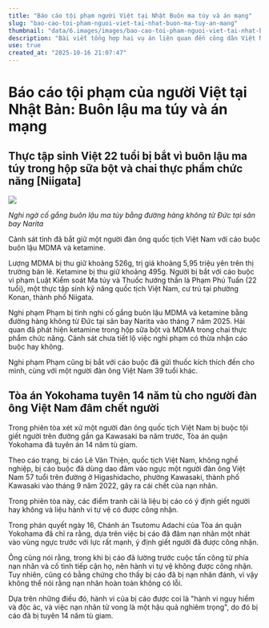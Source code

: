 ```yaml
---
title: "Báo cáo tội phạm người Việt tại Nhật Buôn ma túy và án mạng"
slug: "bao-cao-toi-pham-nguoi-viet-tai-nhat-buon-ma-tuy-an-mang"
thumbnail: "data/6.images/images/bao-cao-toi-pham-nguoi-viet-tai-nhat-buon-ma-tuy-an-mang.webp"
description: "Bài viết tổng hợp hai vụ án liên quan đến công dân Việt Nam tại Nhật Bản một thực tập sinh bị bắt vì buôn lậu ma túy và một người đàn ông nhận án 14 năm tù vì tội giết người."
use: true
created_at: "2025-10-16 21:07:47"
---
```


# Báo cáo tội phạm của người Việt tại Nhật Bản: Buôn lậu ma túy và án mạng

## Thực tập sinh Việt 22 tuổi bị bắt vì buôn lậu ma túy trong hộp sữa bột và chai thực phẩm chức năng [Niigata]

![](/images/20251016-00000005-niigatatvv-000-1-view.webp)

*Nghi ngờ cố gắng buôn lậu ma túy bằng đường hàng không từ Đức tại sân bay Narita*

Cảnh sát tỉnh đã bắt giữ một người đàn ông quốc tịch Việt Nam với cáo buộc buôn lậu MDMA và ketamine.

Lượng MDMA bị thu giữ khoảng 526g, trị giá khoảng 5,95 triệu yên trên thị trường bán lẻ. Ketamine bị thu giữ khoảng 495g. Người bị bắt với cáo buộc vi phạm Luật Kiểm soát Ma túy và Thuốc hướng thần là Phạm Phú Tuấn (22 tuổi), một thực tập sinh kỹ năng quốc tịch Việt Nam, cư trú tại phường Konan, thành phố Niigata.

Nghi phạm Phạm bị tình nghi cố gắng buôn lậu MDMA và ketamine bằng đường hàng không từ Đức tại sân bay Narita vào tháng 7 năm 2025. Hải quan đã phát hiện ketamine trong hộp sữa bột và MDMA trong chai thực phẩm chức năng. Cảnh sát chưa tiết lộ việc nghi phạm có thừa nhận cáo buộc hay không.

Nghi phạm Phạm cũng bị bắt với cáo buộc đã gửi thuốc kích thích đến cho mình, cùng với một người đàn ông Việt Nam 39 tuổi khác.

## Tòa án Yokohama tuyên 14 năm tù cho người đàn ông Việt Nam đâm chết người

Trong phiên tòa xét xử một người đàn ông quốc tịch Việt Nam bị buộc tội giết người trên đường gần ga Kawasaki ba năm trước, Tòa án quận Yokohama đã tuyên án 14 năm tù giam.

Theo cáo trạng, bị cáo Lê Văn Thiện, quốc tịch Việt Nam, không nghề nghiệp, bị cáo buộc đã dùng dao đâm vào ngực một người đàn ông Việt Nam 57 tuổi trên đường ở Higashidacho, phường Kawasaki, thành phố Kawasaki vào tháng 9 năm 2022, gây ra cái chết của nạn nhân.

Trong phiên tòa này, các điểm tranh cãi là liệu bị cáo có ý định giết người hay không và liệu hành vi tự vệ có được công nhận.

Trong phán quyết ngày 16, Chánh án Tsutomu Adachi của Tòa án quận Yokohama đã chỉ ra rằng, dựa trên việc bị cáo đã đâm nạn nhân một nhát vào vùng ngực trước với lực rất mạnh, ý định giết người đã được công nhận.

Ông cũng nói rằng, trong khi bị cáo đã lường trước cuộc tấn công từ phía nạn nhân và cố tình tiếp cận họ, nên hành vi tự vệ không được công nhận. Tuy nhiên, cũng có bằng chứng cho thấy bị cáo đã bị nạn nhân đánh, vì vậy không thể nói rằng nạn nhân hoàn toàn không có lỗi.

Dựa trên những điều đó, hành vi của bị cáo được coi là "hành vi nguy hiểm và độc ác, và việc nạn nhân tử vong là một hậu quả nghiêm trọng", do đó bị cáo đã bị tuyên 14 năm tù giam.